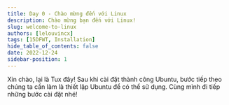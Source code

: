```yaml
---
title: Day 0 - Chào mừng đến với Linux
description: Chào mừng bạn đến với Linux!
slug: welcome-to-linux
authors: [lelouvincx]
tags: [15DFWT, Installation]
hide_table_of_contents: false
date: 2022-12-24
sidebar-position: 1
---
```


Xin chào, lại là Tux đây! Sau khi cài đặt thành công Ubuntu, bước tiếp theo chúng ta cần làm là thiết lập Ubuntu để có thể sử dụng. Cùng mình đi tiếp những bước cài đặt nhé!